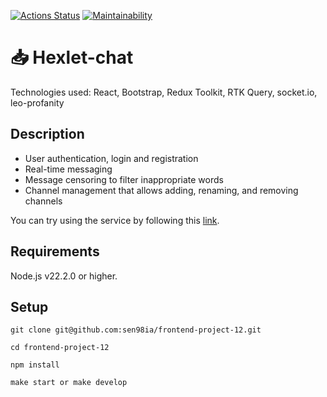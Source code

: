 [![Actions Status](https://github.com/sen98ia/frontend-project-12/actions/workflows/hexlet-check.yml/badge.svg)](https://github.com/sen98ia/frontend-project-12/actions)
[![Maintainability](https://api.codeclimate.com/v1/badges/5d80e4cc86eba11057da/maintainability)](https://codeclimate.com/github/sen98ia/frontend-project-12/maintainability)

# :inbox_tray: Hexlet-chat
Technologies used: React, Bootstrap, Redux Toolkit, RTK Query, socket.io, leo-profanity

## Description
- User authentication, login and registration
- Real-time messaging
- Message censoring to filter inappropriate words
- Channel management that allows adding, renaming, and removing channels

You can try using the service by following this [link](https://frontend-project-12-95ep.onrender.com/).

## Requirements
Node.js v22.2.0 or higher.

## Setup
```
git clone git@github.com:sen98ia/frontend-project-12.git
```
```
cd frontend-project-12
```
```
npm install
```
```
make start or make develop
```